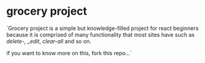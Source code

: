 # grocery project

`Grocery project is a simple but knowledge-filled project for react beginners because it is comprised of many functionality that most sites have such as _delete-, \_edit_, _clear-all_ and so on.

if you want to know more on this, fork this repo...`
